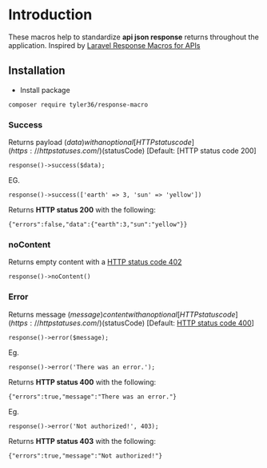 # Introduction
These macros help to standardize **api json response** returns throughout the application.
Inspired by [Laravel Response Macros for APIs](https://blog.jadjoubran.io/2016/03/27/laravel-response-macros-api/)

## Installation
- Install package
```
composer require tyler36/response-macro
```


### Success
Returns payload ($data) with an optional [HTTP status code](https://httpstatuses.com/) ($statusCode) [Default: [HTTP status code 200]
```
response()->success($data);
```

EG.
```
response()->success(['earth' => 3, 'sun' => 'yellow'])
```
Returns **HTTP status 200** with the following:
```
{"errors":false,"data":{"earth":3,"sun":"yellow"}}
```


### noContent
Returns empty content with a [HTTP status code 402](https://httpstatuses.com/204)
```
response()->noContent()
```


### Error
Returns message ($message) content with an optional [HTTP status code](https://httpstatuses.com/) ($statusCode) [Default: [HTTP status code 400](https://httpstatuses.com/400)]
```
response()->error($message);
```

Eg.
```
response()->error('There was an error.');
```
Returns **HTTP status 400** with the following:
```
{"errors":true,"message":"There was an error."}
```

Eg.
```
response()->error('Not authorized!', 403);
```

Returns **HTTP status 403** with the following:
```
{"errors":true,"message":"Not authorized!"}
```
